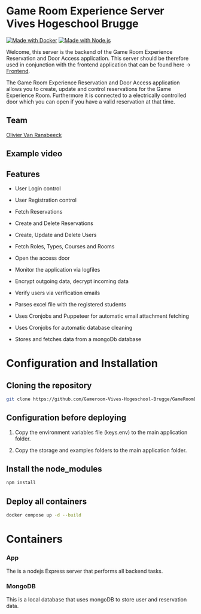 # Game Room Experience Server Vives Hogeschool Brugge

[![Made with Docker](https://img.shields.io/badge/Made_with-Docker-blue?logo=docker&logoColor=white)](https://www.docker.com/ "Go to Docker homepage")
[![Made with Node.js](https://img.shields.io/badge/Node.js->=20-blue?logo=node.js&logoColor=white)](https://nodejs.org "Go to Node.js homepage")

Welcome, this server is the backend of the Game Room Experience Reservation and Door Access application. This server should be therefore used in conjunction with the frontend application that can be found here -> [Frontend](https://github.com/Gameroom-Vives-Hogeschool-Brugge/GameroomExperienceApp-VHB). 

The Game Room Experience Reservation and Door Access application allows you to create, update and control reservations for the Game Experience Room. Furthermore it is connected to a electrically controlled door which you can open if you have a valid reservation at that time.

## Team

[Olivier Van Ransbeeck](https://www.linkedin.com/in/oliviervanransbeeck/)

## Example video

## Features

- User Login control

- User Registration control

- Fetch Reservations

- Create and Delete Reservations

- Create, Update and Delete Users

- Fetch Roles, Types, Courses and Rooms

- Open the access door

- Monitor the application via logfiles

- Encrypt outgoing data, decrypt incoming data

- Verify users via verification emails

- Parses excel file with the registered students

- Uses Cronjobs and Puppeteer for automatic email attachment fetching

- Uses Cronjobs for automatic database cleaning

- Stores and fetches data from a mongoDb database

# Configuration and Installation

## Cloning the repository

```bash
git clone https://github.com/Gameroom-Vives-Hogeschool-Brugge/GameRoomExperienceServer-VHB.git
```

## Configuration before deploying

1. Copy the environment variables file (keys.env) to the main application folder.

2. Copy the storage and examples folders to the main application folder.

## Install the node_modules

```bash
npm install
```

## Deploy all containers

```bash
docker compose up -d --build
```

# Containers

### App

The is a nodejs Express server that performs all backend tasks.

### MongoDB

This is a local database that uses mongoDB to store user and reservation data.
